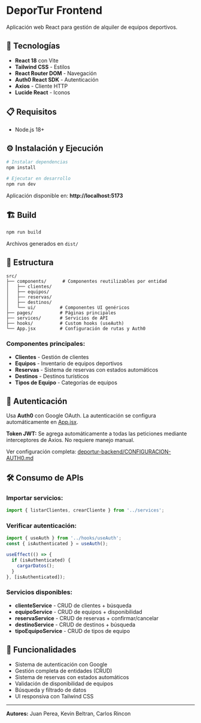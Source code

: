 # DeporTur Frontend

Aplicación web React para gestión de alquiler de equipos deportivos.

## 🚀 Tecnologías

- **React 18** con Vite
- **Tailwind CSS** - Estilos
- **React Router DOM** - Navegación
- **Auth0 React SDK** - Autenticación
- **Axios** - Cliente HTTP
- **Lucide React** - Iconos

## 📋 Requisitos

- Node.js 18+

## ⚙️ Instalación y Ejecución

```bash
# Instalar dependencias
npm install

# Ejecutar en desarrollo
npm run dev
```

Aplicación disponible en: **http://localhost:5173**

## 🏗️ Build

```bash
npm run build
```

Archivos generados en `dist/`

## 📁 Estructura

```
src/
├── components/      # Componentes reutilizables por entidad
│   ├── clientes/
│   ├── equipos/
│   ├── reservas/
│   ├── destinos/
│   └── ui/         # Componentes UI genéricos
├── pages/          # Páginas principales
├── services/       # Servicios de API
├── hooks/          # Custom hooks (useAuth)
└── App.jsx         # Configuración de rutas y Auth0
```

### Componentes principales:
- **Clientes** - Gestión de clientes
- **Equipos** - Inventario de equipos deportivos
- **Reservas** - Sistema de reservas con estados automáticos
- **Destinos** - Destinos turísticos
- **Tipos de Equipo** - Categorías de equipos

## 🔐 Autenticación

Usa **Auth0** con Google OAuth. La autenticación se configura automáticamente en [App.jsx](src/App.jsx).

**Token JWT:** Se agrega automáticamente a todas las peticiones mediante interceptores de Axios. No requiere manejo manual.

Ver configuración completa: [deportur-backend/CONFIGURACION-AUTH0.md](../deportur-backend/CONFIGURACION-AUTH0.md)

## 🛠️ Consumo de APIs

### Importar servicios:
```javascript
import { listarClientes, crearCliente } from '../services';
```

### Verificar autenticación:
```javascript
import { useAuth } from '../hooks/useAuth';
const { isAuthenticated } = useAuth();

useEffect(() => {
  if (isAuthenticated) {
    cargarDatos();
  }
}, [isAuthenticated]);
```

### Servicios disponibles:
- **clienteService** - CRUD de clientes + búsqueda
- **equipoService** - CRUD de equipos + disponibilidad
- **reservaService** - CRUD de reservas + confirmar/cancelar
- **destinoService** - CRUD de destinos + búsqueda
- **tipoEquipoService** - CRUD de tipos de equipo

## 🎯 Funcionalidades

- Sistema de autenticación con Google
- Gestión completa de entidades (CRUD)
- Sistema de reservas con estados automáticos
- Validación de disponibilidad de equipos
- Búsqueda y filtrado de datos
- UI responsiva con Tailwind CSS

---

**Autores:** Juan Perea, Kevin Beltran, Carlos Rincon
